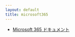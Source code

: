 ```yaml
---
layout: default
title: microsoft365
---
```


* [Microsoft 365 ドキュメント](https://learn.microsoft.com/ja-jp/microsoft-365/?view=o365-worldwide)
